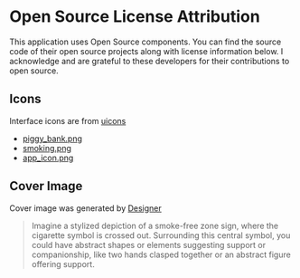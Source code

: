 # Open Source License Attribution

This application uses Open Source components. You can find the source code of their open source projects along with license information below. I acknowledge and are grateful to these developers for their contributions to open source.

## Icons

Interface icons are from [uicons](https://www.flaticon.com/uicons/interface-icons)
 - [piggy_bank.png](https://www.flaticon.com/free-icon-font/piggy-bank_7653627)
 - [smoking.png](https://www.flaticon.com/free-icon-font/smoking_9856593)
 - [app_icon.png](https://www.flaticon.com/free-icon-font/smoking-ban_9856316)

## Cover Image

Cover image was generated by [Designer](https://designer.microsoft.com/home)

> Imagine a stylized depiction of a smoke-free zone sign, where the cigarette symbol is crossed out. Surrounding this central symbol, you could have abstract shapes or elements suggesting support or companionship, like two hands clasped together or an abstract figure offering support.
